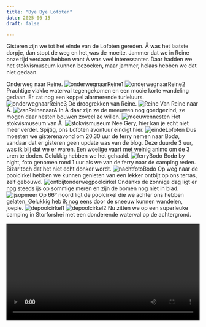 ```yaml
---
title: "Bye Bye Lofoten"
date: 2025-06-15
draft: false

---
```


Gisteren zijn we tot het einde van de Lofoten gereden.
Å was het laatste dorpje, dan stopt de weg en het was de moeite.
Jammer dat we in Reine onze tijd verdaan hebben want Å was veel interessanter.
Daar hadden we het stokvismuseum kunnen bezoeken, maar jammer, helaas hebben we dat niet gedaan.

Onderweg naar Reine.
![onderwegnaarReine1](/images/2025-06-15-onderwegnaarReine1.jpg)
![onderwegnaarReine2](/images/2025-06-15-onderwegnaarReine2.jpg)
Prachtige vlakke waterval tegengekomen en een mooie korte wandeling gedaan. Er zat nog een koppel alarmerende turleluurs.
![onderwegnaarReine3](/images/2025-06-15-onderwegnaarReine3.JPG)
De droogrekken van Reine.
![Reine](/images/2025-06-15-ReineJPG)
Van Reine naar Å.
![vanReinenaarA](/images/2025-06-15-vanReinenaarA.jpg)
In Å daar zijn ze de meeuwen nog goedgezind, ze mogen daar nesten bouwen zoveel ze willen.
![meeuwennesten](/images/2025-06-15-meeuwennesten.JPG)
Het stokvismuseum van Å.
![stokvismuseum](/images/2025-06-15-stokvismuseum.JPG)
Nee Gery, hier kan je echt niet meer verder.
Spijtig, ons Lofoten avontuur eindigt hier.
![eindeLofoten](/images/2025-06-15-eindeLofoten.jpg)
Dus moesten we gisterenavond om 20.30 uur de ferry nemen naar Bodø, vandaar dat er gisteren geen update was van de blog.
Deze duurde 3 uur, was ik blij dat we er waren.
Een woelige vaart met weinig animo om de 3 uren te doden.
Gelukkig hebben we het gehaald.
![ferryBodo](/images/2025-06-15-ferryBodo.JPG)
Bodø by night, foto genomen rond 1 uur als we van de ferry naar de camping reden.
Bizar toch dat het niet echt donker wordt.
![nachtfotoBodo](/images/2025-06-15-nachtfotoBodo.jpg)
Op weg naar de poolcirkel hebben we kunnen genieten van een lekker ontbijt op ons terras, zelf gebouwd.
![ontbijtonderwegpoolcirkel](/images/2025-06-15-ontbijtonderwegpoolcirkel.JPG)
Ondanks de zonnige dag ligt er nog steeds ijs op sommige meren en zijn de bomen nog niet in blad.
![ijsopmeer](/images/2025-06-15-ijsopmeer.jpg)
Op 66° noord ligt de poolcirkel die we achter ons hebben gelaten.
Gelukkig heb ik nog eens door de sneeuw kunnen wandelen, joepie.
![depoolcirkel1](/images/2025-06-15-depoolcirkel1.JPG)
![depoolcirkel2](/images/2025-06-15-depoolcirkel2.JPG)
Nu zitten we op een superleuke camping in Storforshei met een donderende waterval op de achtergrond.
<video controls width="100%" style="max-width: 720px; margin: 1rem auto; display: block;">
  <source src="/videos/2025-06-15-Storforshei.mp4" type="video/mp4">
  Your browser does not support the video tag.
</video>

